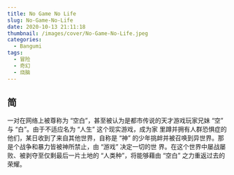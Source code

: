 ```yaml
---
title: No Game No Life
slug: No-Game-No-Life
date: 2020-10-13 21:11:18
thumbnail: /images/cover/No-Game-No-Life.jpeg
categories:
  - Bangumi
tags:
  - 冒险
  - 奇幻
  - 烧脑
---
```


## 简

一对在网络上被尊称为 “空白”，甚至被认为是都市传说的天才游戏玩家兄妹 “空” 与 “白”。由于不适应名为 “人生” 这个现实游戏，成为家 里蹲并拥有人群恐惧症的他们，某日收到了来自其他世界，自称是 “神” 的少年挑衅并被召唤到异世界。那是个战争和暴力皆被神所禁止，由 “游戏” 决定一切的世 界。在这个世界中屡战屡败、被剥夺至仅剩最后一片土地的 “人类种”，将能够藉由 “空白” 之力重返过去的荣耀。
